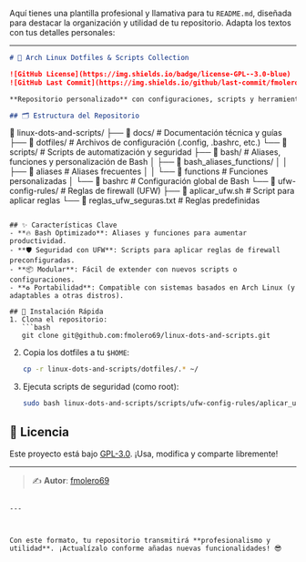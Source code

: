 Aquí tienes una plantilla profesional y llamativa para tu `README.md`, diseñada para destacar la organización y utilidad de tu repositorio. Adapta los textos con tus detalles personales:

---

```markdown
# 🐧 Arch Linux Dotfiles & Scripts Collection

![GitHub License](https://img.shields.io/badge/license-GPL--3.0-blue)
![GitHub Last Commit](https://img.shields.io/github/last-commit/fmolero69/linux-dots-and-scripts)

**Repositorio personalizado** con configuraciones, scripts y herramientas para optimizar y proteger sistemas Arch Linux. Ideal para sysadmins y entusiastas de la personalización.

## 🗂️ Estructura del Repositorio
```
📁 linux-dots-and-scripts/
├── 📂 docs/                  # Documentación técnica y guías
├── 📂 dotfiles/              # Archivos de configuración (.config, .bashrc, etc.)
└── 📂 scripts/               # Scripts de automatización y seguridad
    ├── 📂 bash/              # Aliases, funciones y personalización de Bash
    │   ├── 📂 bash_aliases_functions/
    │   │   ├── 📄 aliases    # Aliases frecuentes
    │   │   └── 📄 functions  # Funciones personalizadas
    │   └── 📄 bashrc         # Configuración global de Bash
    └── 📂 ufw-config-rules/   # Reglas de firewall (UFW)
        ├── 📄 aplicar_ufw.sh  # Script para aplicar reglas
        └── 📄 reglas_ufw_seguras.txt  # Reglas predefinidas
```

## ✨ Características Clave
- **🔥 Bash Optimizado**: Aliases y funciones para aumentar productividad.
- **🛡️ Seguridad con UFW**: Scripts para aplicar reglas de firewall preconfiguradas.
- **📦 Modular**: Fácil de extender con nuevos scripts o configuraciones.
- **♻️ Portabilidad**: Compatible con sistemas basados en Arch Linux (y adaptables a otras distros).

## 🚀 Instalación Rápida
1. Clona el repositorio:
   ```bash
   git clone git@github.com:fmolero69/linux-dots-and-scripts.git
   ```
2. Copia los dotfiles a tu `$HOME`:
   ```bash
   cp -r linux-dots-and-scripts/dotfiles/.* ~/
   ```
3. Ejecuta scripts de seguridad (como root):
   ```bash
   sudo bash linux-dots-and-scripts/scripts/ufw-config-rules/aplicar_ufw.sh
   ```

## 📜 Licencia
Este proyecto está bajo [GPL-3.0](LICENSE). ¡Usa, modifica y comparte libremente!

---


> ✍️ **Autor**: [fmolero69](https://github.com/fmolero69) 
```

---



Con este formato, tu repositorio transmitirá **profesionalismo y utilidad**. ¡Actualízalo conforme añadas nuevas funcionalidades! 😎